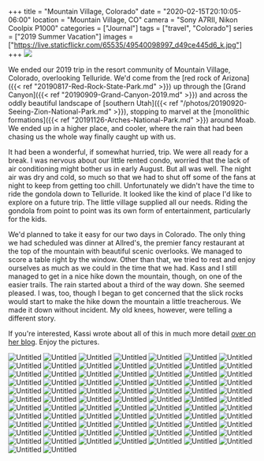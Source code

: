 +++
title = "Mountain Village, Colorado"
date = "2020-02-15T20:10:05-06:00"
location = "Mountain Village, CO"
camera = "Sony A7RII, Nikon Coolpix P1000"
categories = ["Journal"]
tags = ["travel", "Colorado"]
series = ["2019 Summer Vacation"]
images = ["https://live.staticflickr.com/65535/49540098997_d49ce445d6_k.jpg"]
+++
<img src="https://live.staticflickr.com/65535/49540098997_d49ce445d6_k.jpg">
<!--more-->

We ended our 2019 trip in the resort community of Mountain Village, Colorado, overlooking Telluride. We'd come from the [red rock of Arizona]({{< ref "20190817-Red-Rock-State-Park.md" >}}) up through the [Grand Canyon]({{< ref "20190909-Grand-Canyon-2019.md" >}}) and across the oddly beautiful landscape of [southern Utah]({{< ref "/photos/20190920-Seeing-Zion-National-Park.md" >}}), stopping to marvel at the [monolithic formations]({{< ref "20191126-Arches-National-Park.md" >}}) around Moab. We ended up in a higher place, and cooler, where the rain that had been chasing us the whole way finally caught up with us. 

It had been a wonderful, if somewhat hurried, trip. We were all ready for a break. I was nervous about our little rented condo, worried that the lack of air conditioning might bother us in early August. But all was well. The night air was dry and cold, so much so that we had to shut off some of the fans at night to keep from getting too chill. Unfortunately we didn't have the time to ride the gondola down to Telluride. It looked like the kind of place I'd like to explore on a future trip. The little village supplied all our needs. Riding the gondola from point to point was its own form of entertainment, particularly for the kids. 

We'd planned to take it easy for our two days in Colorado. The only thing we had scheduled was dinner at Allred's, the premier fancy restaurant at the top of the mountain with beautiful scenic overlooks. We managed to score a table right by the window. Other than that, we tried to rest and enjoy ourselves as much as we could in the time that we had. Kass and I still managed to get in a nice hike down the mountain, though, on one of the easier trails. The rain started about a third of the way down. She seemed pleased. I was, too, though I began to get concerned that the slick rocks would start to make the hike down the mountain a little treacherous. We made it down without incident. My old knees, however, were telling a different story.

If you're interested, Kassi wrote about all of this in much more detail [over on her blog](https://kassiblogtoo.blogspot.com/2019/09/2019-marks-family-vacation-part-v.html). Enjoy the pictures.

<div id="gallery">
		<img alt="Untitled" src="https://live.staticflickr.com/65535/49540108012_3d5fd38454.jpg"
			data-image="https://live.staticflickr.com/65535/49540108012_d57019241b_k.jpg">
		<img alt="Untitled" src="https://live.staticflickr.com/65535/49540053127_4532b342fb.jpg"
			data-image="https://live.staticflickr.com/65535/49540053127_a006c34f4d_k.jpg">
		<img alt="Untitled" src="https://live.staticflickr.com/65535/49540092682_3bf4ccf439.jpg"
			data-image="https://live.staticflickr.com/65535/49540092682_ece3850496_k.jpg">
		<img alt="Untitled" src="https://live.staticflickr.com/65535/49540091252_c46c57100e.jpg"
			data-image="https://live.staticflickr.com/65535/49540091252_a83224de2b_k.jpg">
		<img alt="Untitled" src="https://live.staticflickr.com/65535/49539849056_ea6b0e8557.jpg"
			data-image="https://live.staticflickr.com/65535/49539849056_331ceecf63_k.jpg">
		<img alt="Untitled" src="https://live.staticflickr.com/65535/49539377353_2781c0d34f.jpg"
			data-image="https://live.staticflickr.com/65535/49539377353_7f97623171_k.jpg">
		<img alt="Untitled" src="https://live.staticflickr.com/65535/49539874706_68e36549fb.jpg"
			data-image="https://live.staticflickr.com/65535/49539874706_98232a54e1_k.jpg">
		<img alt="Untitled" src="https://live.staticflickr.com/65535/49540089257_abfcb0f09d.jpg"
			data-image="https://live.staticflickr.com/65535/49540089257_e0281de828_k.jpg">
		<img alt="Untitled" src="https://live.staticflickr.com/65535/49539851346_d447ceb726.jpg"
			data-image="https://live.staticflickr.com/65535/49539851346_c061f18470_k.jpg">
		<img alt="Untitled" src="https://live.staticflickr.com/65535/49539860091_d34faf8ff9.jpg"
			data-image="https://live.staticflickr.com/65535/49539860091_03aaacece8_k.jpg">
		<img alt="Untitled" src="https://live.staticflickr.com/65535/49540059927_b849efaf13.jpg"
			data-image="https://live.staticflickr.com/65535/49540059927_26247e0145_k.jpg">
		<img alt="Untitled" src="https://live.staticflickr.com/65535/49540086717_a33d8bc18c.jpg"
			data-image="https://live.staticflickr.com/65535/49540086717_cbf249cd83_k.jpg">
		<img alt="Untitled" src="https://live.staticflickr.com/65535/49540055137_4230cc1f83.jpg"
			data-image="https://live.staticflickr.com/65535/49540055137_e6aa0a1649_k.jpg">
		<img alt="Untitled" src="https://live.staticflickr.com/65535/49539837396_d5cc4b27bb.jpg"
			data-image="https://live.staticflickr.com/65535/49539837396_be85d6a0da_k.jpg">
		<img alt="Untitled" src="https://live.staticflickr.com/65535/49539850361_98ae388d7d.jpg"
			data-image="https://live.staticflickr.com/65535/49539850361_56a01fc478_k.jpg">
		<img alt="Untitled" src="https://live.staticflickr.com/65535/49539834026_f0acfa7816.jpg"
			data-image="https://live.staticflickr.com/65535/49539834026_3354880e8e_k.jpg">
		<img alt="Untitled" src="https://live.staticflickr.com/65535/49539360853_fcc18bee7d.jpg"
			data-image="https://live.staticflickr.com/65535/49539360853_09a13e0a66_k.jpg">
		<img alt="Untitled" src="https://live.staticflickr.com/65535/49539379413_9970838591.jpg"
			data-image="https://live.staticflickr.com/65535/49539379413_9a960385b4_k.jpg">
		<img alt="Untitled" src="https://live.staticflickr.com/65535/49539350818_05dab9b66d.jpg"
			data-image="https://live.staticflickr.com/65535/49539350818_bbd3146204_k.jpg">
		<img alt="Untitled" src="https://live.staticflickr.com/65535/49540076767_6b81a3b988.jpg"
			data-image="https://live.staticflickr.com/65535/49540076767_eabcd0b72d_k.jpg">
		<img alt="Untitled" src="https://live.staticflickr.com/65535/49539364273_5bccc2c1a3.jpg"
			data-image="https://live.staticflickr.com/65535/49539364273_9ab239bcd8_k.jpg">
		<img alt="Untitled" src="https://live.staticflickr.com/65535/49539864041_b9f40d5c0d.jpg"
			data-image="https://live.staticflickr.com/65535/49539864041_cf91c12d9c_k.jpg">
		<img alt="Untitled" src="https://live.staticflickr.com/65535/49539385058_bdbf745ded.jpg"
			data-image="https://live.staticflickr.com/65535/49539385058_b5c68324ed_k.jpg">
		<img alt="Untitled" src="https://live.staticflickr.com/65535/49539880526_cb621b6a36.jpg"
			data-image="https://live.staticflickr.com/65535/49539880526_7974ae0228_k.jpg">
		<img alt="Untitled" src="https://live.staticflickr.com/65535/49539373778_b7f9d91f1f.jpg"
			data-image="https://live.staticflickr.com/65535/49539373778_e8714c7cfc_k.jpg">
		<img alt="Untitled" src="https://live.staticflickr.com/65535/49539861856_f294f3804d.jpg"
			data-image="https://live.staticflickr.com/65535/49539861856_542273259b_k.jpg">
		<img alt="Untitled" src="https://live.staticflickr.com/65535/49539331218_ccb58d7c73.jpg"
			data-image="https://live.staticflickr.com/65535/49539331218_aa892a2f95_k.jpg">
		<img alt="Untitled" src="https://live.staticflickr.com/65535/49539381083_73e02054c1.jpg"
			data-image="https://live.staticflickr.com/65535/49539381083_5ee2227973_k.jpg">
		<img alt="Untitled" src="https://live.staticflickr.com/65535/49540068757_2d6359b088.jpg"
			data-image="https://live.staticflickr.com/65535/49540068757_66201128ec_k.jpg">
		<img alt="Untitled" src="https://live.staticflickr.com/65535/49539349263_7d74005c4d.jpg"
			data-image="https://live.staticflickr.com/65535/49539349263_e07249e5d9_k.jpg">
		<img alt="Untitled" src="https://live.staticflickr.com/65535/49539850956_bbbec7ed5b.jpg"
			data-image="https://live.staticflickr.com/65535/49539850956_8155a814f2_k.jpg">
		<img alt="Untitled" src="https://live.staticflickr.com/65535/49539841951_394d03880e.jpg"
			data-image="https://live.staticflickr.com/65535/49539841951_face8663fa_k.jpg">
		<img alt="Untitled" src="https://live.staticflickr.com/65535/49539349008_a3f3fe886b.jpg"
			data-image="https://live.staticflickr.com/65535/49539349008_cb4cb544bf_k.jpg">
		<img alt="Untitled" src="https://live.staticflickr.com/65535/49540107332_d161a3dc8e.jpg"
			data-image="https://live.staticflickr.com/65535/49540107332_3e9262583e_k.jpg">
		<img alt="Untitled" src="https://live.staticflickr.com/65535/49539867131_857c26917b.jpg"
			data-image="https://live.staticflickr.com/65535/49539867131_0276d77d3f_k.jpg">
		<img alt="Untitled" src="https://live.staticflickr.com/65535/49539344548_eaf5c2b6e2.jpg"
			data-image="https://live.staticflickr.com/65535/49539344548_0181b10583_k.jpg">
		<img alt="Untitled" src="https://live.staticflickr.com/65535/49540106672_a739edfc37.jpg"
			data-image="https://live.staticflickr.com/65535/49540106672_9366d6f78a_k.jpg">
		<img alt="Untitled" src="https://live.staticflickr.com/65535/49539380708_417f21358c.jpg"
			data-image="https://live.staticflickr.com/65535/49539380708_76e5ad77aa_k.jpg">
		<img alt="Untitled" src="https://live.staticflickr.com/65535/49539832046_549070103e.jpg"
			data-image="https://live.staticflickr.com/65535/49539832046_dab0ff992c_k.jpg">
		<img alt="Untitled" src="https://live.staticflickr.com/65535/49540100417_e6584bccd3.jpg"
			data-image="https://live.staticflickr.com/65535/49540100417_b1d98995bb_k.jpg">
		<img alt="Untitled" src="https://live.staticflickr.com/65535/49539335778_d846e97b8b.jpg"
			data-image="https://live.staticflickr.com/65535/49539335778_8a58c7cc29_k.jpg">
		<img alt="Untitled" src="https://live.staticflickr.com/65535/49539334848_0006642ed4.jpg"
			data-image="https://live.staticflickr.com/65535/49539334848_16251fd07b_k.jpg">
		<img alt="Untitled" src="https://live.staticflickr.com/65535/49539865186_bd19865148.jpg"
			data-image="https://live.staticflickr.com/65535/49539865186_b685358f6c_k.jpg">
		<img alt="Untitled" src="https://live.staticflickr.com/65535/49539822826_8140263da8.jpg"
			data-image="https://live.staticflickr.com/65535/49539822826_40a43ce6bc_k.jpg">
		<img alt="Untitled" src="https://live.staticflickr.com/65535/49539362048_bd92f9c41c.jpg"
			data-image="https://live.staticflickr.com/65535/49539362048_c457c16508_k.jpg">
		<img alt="Untitled" src="https://live.staticflickr.com/65535/49539332533_19e547168d.jpg"
			data-image="https://live.staticflickr.com/65535/49539332533_1adbf805e0_k.jpg">
		<img alt="Untitled" src="https://live.staticflickr.com/65535/49539856971_6a071b901f.jpg"
			data-image="https://live.staticflickr.com/65535/49539856971_a2e5d59733_k.jpg">
		<img alt="Untitled" src="https://live.staticflickr.com/65535/49540087657_04fcd82f2c.jpg"
			data-image="https://live.staticflickr.com/65535/49540087657_b2e4b76614_k.jpg">
		<img alt="Untitled" src="https://live.staticflickr.com/65535/49539378793_9bc642ca58.jpg"
			data-image="https://live.staticflickr.com/65535/49539378793_bbc57dbe9d_k.jpg">
		<img alt="Untitled" src="https://live.staticflickr.com/65535/49539365318_1361912164.jpg"
			data-image="https://live.staticflickr.com/65535/49539365318_ee78489300_k.jpg">
		<img alt="Untitled" src="https://live.staticflickr.com/65535/49539353908_693d2ff8f2.jpg"
			data-image="https://live.staticflickr.com/65535/49539353908_7c395bf58a_k.jpg">
		<img alt="Untitled" src="https://live.staticflickr.com/65535/49539847156_e8eb855dce.jpg"
			data-image="https://live.staticflickr.com/65535/49539847156_c0ee926882_k.jpg">
		<img alt="Untitled" src="https://live.staticflickr.com/65535/49540077167_7021ac5a51.jpg"
			data-image="https://live.staticflickr.com/65535/49540077167_ad409eb0f6_k.jpg">
		<img alt="Untitled" src="https://live.staticflickr.com/65535/49539359043_e5e7e00aa4.jpg"
			data-image="https://live.staticflickr.com/65535/49539359043_5772580cc3_k.jpg">
		<img alt="Untitled" src="https://live.staticflickr.com/65535/49539855576_a01ea7d43d.jpg"
			data-image="https://live.staticflickr.com/65535/49539855576_14faafbc49_k.jpg">
		<img alt="Untitled" src="https://live.staticflickr.com/65535/49539336913_95f302d6e6.jpg"
			data-image="https://live.staticflickr.com/65535/49539336913_c3cb8a067f_k.jpg">
		<img alt="Untitled" src="https://live.staticflickr.com/65535/49540066072_39f4096a3f.jpg"
			data-image="https://live.staticflickr.com/65535/49540066072_444cc28c4c_k.jpg">
		<img alt="Untitled" src="https://live.staticflickr.com/65535/49539369248_11d126f754.jpg"
			data-image="https://live.staticflickr.com/65535/49539369248_42d0c82cbb_k.jpg">
		<img alt="Untitled" src="https://live.staticflickr.com/65535/49540063682_14d4df3138.jpg"
			data-image="https://live.staticflickr.com/65535/49540063682_abed739058_k.jpg">
		<img alt="Untitled" src="https://live.staticflickr.com/65535/49540095392_fb77100d93.jpg"
			data-image="https://live.staticflickr.com/65535/49540095392_0c3e70798f_k.jpg">
		<img alt="Untitled" src="https://live.staticflickr.com/65535/49540056137_c33b8479d4.jpg"
			data-image="https://live.staticflickr.com/65535/49540056137_a8e9880403_k.jpg">
		<img alt="Untitled" src="https://live.staticflickr.com/65535/49539346473_39e545b4c4.jpg"
			data-image="https://live.staticflickr.com/65535/49539346473_73131a29ca_k.jpg">
		<img alt="Untitled" src="https://live.staticflickr.com/65535/49539374823_dc34ef0b2c.jpg"
			data-image="https://live.staticflickr.com/65535/49539374823_626f897f27_k.jpg">
		<img alt="Untitled" src="https://live.staticflickr.com/65535/49540096157_032cd710b2.jpg"
			data-image="https://live.staticflickr.com/65535/49540096157_2944b710ad_k.jpg">
		<img alt="Untitled" src="https://live.staticflickr.com/65535/49539325128_89656d2eba.jpg"
			data-image="https://live.staticflickr.com/65535/49539325128_d55cc3ce00_k.jpg">
		<img alt="Untitled" src="https://live.staticflickr.com/65535/49539856316_027c90a326.jpg"
			data-image="https://live.staticflickr.com/65535/49539856316_19085d98b8_k.jpg">
		<img alt="Untitled" src="https://live.staticflickr.com/65535/49540062362_dc5312bc97.jpg"
			data-image="https://live.staticflickr.com/65535/49540062362_ebe19627c5_k.jpg">
		<img alt="Untitled" src="https://live.staticflickr.com/65535/49539838061_1590880112.jpg"
			data-image="https://live.staticflickr.com/65535/49539838061_0e12d4dd6c_k.jpg">
		<img alt="Untitled" src="https://live.staticflickr.com/65535/49539345473_974f2267e8.jpg"
			data-image="https://live.staticflickr.com/65535/49539345473_c537dae3bd_k.jpg">
		<img alt="Untitled" src="https://live.staticflickr.com/65535/49540083202_456c117a02.jpg"
			data-image="https://live.staticflickr.com/65535/49540083202_2f4b6bf82c_k.jpg">
		<img alt="Untitled" src="https://live.staticflickr.com/65535/49540084402_59495523ee.jpg"
			data-image="https://live.staticflickr.com/65535/49540084402_3a5a611361_k.jpg">
		<img alt="Untitled" src="https://live.staticflickr.com/65535/49539867666_14399f560e.jpg"
			data-image="https://live.staticflickr.com/65535/49539867666_22d6120497_k.jpg">
		<img alt="Untitled" src="https://live.staticflickr.com/65535/49539372943_83c73e9ba0.jpg"
			data-image="https://live.staticflickr.com/65535/49539372943_dd0a941fff_k.jpg">
		<img alt="Untitled" src="https://live.staticflickr.com/65535/49539333703_786d310af7.jpg"
			data-image="https://live.staticflickr.com/65535/49539333703_5ddda00a6d_k.jpg">
		<img alt="Untitled" src="https://live.staticflickr.com/65535/49540088797_4fc072a731.jpg"
			data-image="https://live.staticflickr.com/65535/49540088797_500e7becc2_k.jpg">
		<img alt="Untitled" src="https://live.staticflickr.com/65535/49540083962_dc9c03edfb.jpg"
			data-image="https://live.staticflickr.com/65535/49540083962_61c0c9636a_k.jpg">
		<img alt="Untitled" src="https://live.staticflickr.com/65535/49539821881_8719979c55.jpg"
			data-image="https://live.staticflickr.com/65535/49539821881_746968d40c_k.jpg">
		<img alt="Untitled" src="https://live.staticflickr.com/65535/49539862506_8c05e4e498.jpg"
			data-image="https://live.staticflickr.com/65535/49539862506_ed27fbe733_k.jpg">
		<img alt="Untitled" src="https://live.staticflickr.com/65535/49540098997_6c13ccc3e7.jpg"
			data-image="https://live.staticflickr.com/65535/49540098997_d49ce445d6_k.jpg">
</div>

<script type="text/javascript">
	jQuery(document).ready(function(){
		jQuery("#gallery").unitegallery({
			gallery_theme: "tiles",
			tiles_type: "nested"						
		});
	});
</script>
